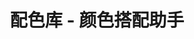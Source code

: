 ---
description: 手机上看配色，1500多种，看到你盲。
layout: post
results:
- primaryGenreName: Reference
  version: '1.0'
  artworkUrl100: http://a419.phobos.apple.com/us/r30/Purple5/v4/f3/db/80/f3db804e-b076-cbc5-ae54-fb91973a8ec1/mzl.wwyvvncu.png
  trackViewUrl: https://itunes.apple.com/cn/app/pei-se-ku-yan-se-da-pei-zhu-shou/id912104821?mt=8&uo=4
  artworkUrl60: http://a722.phobos.apple.com/us/r30/Purple4/v4/05/73/46/057346b0-e8d7-28f2-54b1-c2f03eeaf3e5/AppIcon60x60_2x.png
  minimumOsVersion: '7.0'
  sellerName: zhongkan li
  supportedDevices:
  - iPodTouchFifthGen
  - iPadThirdGen4G
  - iPadMini4G
  - iPhone4
  - iPad23G
  - iPadMini
  - iPhone4S
  - iPadThirdGen
  - iPhone5
  - iPadFourthGen4G
  - iPhone5s
  - iPad2Wifi
  - iPadFourthGen
  - iPhone5c
  genres:
  - 参考
  - 工具
  trackName: 配色库 - 颜色搭配助手
  description: '配色库是一款帮助你创造作品时，进行颜色搭配参考的应用软件。


    1. 1500多种配色供你细细品味。

    2. 支持颜色的收藏，留住你的色彩。

    3. 对颜色进行分组归类，让你快速选择。

    4. 支持对颜色关键字搜索，更快速找到属于你的色彩。'
  price: 0
  trackId: 912104821
  releaseDate: '2014-09-07T01:08:39Z'
  screenshotUrls:
  - http://a3.mzstatic.com/us/r30/Purple4/v4/c8/cc/51/c8cc517f-c5a0-4879-bcd3-7ccacc9bc06f/screen1136x1136.jpeg
  - http://a4.mzstatic.com/us/r30/Purple4/v4/1c/f1/9b/1cf19b29-edc0-e1fe-c0c2-8f2f3e3281f8/screen1136x1136.jpeg
  - http://a5.mzstatic.com/us/r30/Purple1/v4/99/64/48/996448d7-3e41-0761-c52a-3ec78a63c00a/screen1136x1136.jpeg
  - http://a1.mzstatic.com/us/r30/Purple4/v4/f8/93/ea/f893eae9-2659-c8fb-f7af-999ce8ed8fb4/screen1136x1136.jpeg
  artistViewUrl: https://itunes.apple.com/cn/artist/zhongkan-li/id856646924?uo=4
  primaryGenreId: 6006
  kind: software
  fileSizeBytes: '3846118'
  bundleId: cn.cellapp.Color
  trackContentRating: 4+
  artistName: zhongkan li
  trackCensoredName: 配色库 - 颜色搭配助手
  isGameCenterEnabled: false
  contentAdvisoryRating: 4+
  languageCodesISO2A:
  - EN
  - ZH
  features: &a []
  wrapperType: software
  artworkUrl512: http://a419.phobos.apple.com/us/r30/Purple5/v4/f3/db/80/f3db804e-b076-cbc5-ae54-fb91973a8ec1/mzl.wwyvvncu.png
  formattedPrice: 免费
  artistId: 856646924
  genreIds:
  - '6006'
  - '6002'
  currency: CNY
  ipadScreenshotUrls: *a
category: 参考
tags: tag1
resultCount: 1
title: 配色库 - 颜色搭配助手

---